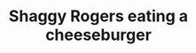 ---
pid: ch68
title: Shaggy Rogers eating a cheeseburger
location_transcription: Rittenhouse Square
coordinates: "[-75.171782980894, 39.949457318538]"
zipcode: 
gen_neighborhood: 
neighborhood: 
outside_phl: 
age: '24'
age_range: 20-29
instagram: 
image_file_name: ch_68.jpg
proposal_transcription: because Philly is the Big Cheese better than the Big Apple
  by far !
topic: 
topic_summary: 
type: 
keywords_other: 
credit: Timothy Beech, England
image_labels: |-
  Reddy Brown
  grey shoes
  Green
  Double cheeseburger with pickles
twitter: 
facebook: 
permalink: "/monuments/ch68/"
layout: item-page
---